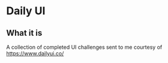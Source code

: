 # Daily UI

## What it is

A collection of completed UI challenges sent to me courtesy of https://www.dailyui.co/
